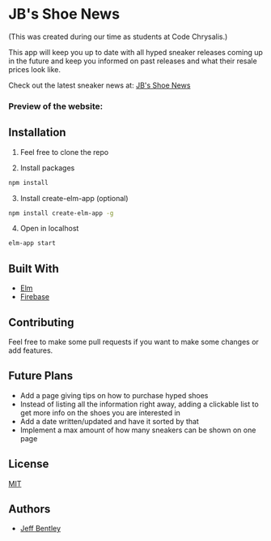 # JB's Shoe News

(This was created during our time as students at Code Chrysalis.)

This app will keep you up to date with all hyped sneaker releases coming up in the future and keep you informed on past releases and what their resale prices look like.

Check out the latest sneaker news at:
[JB's Shoe News](https://jbs-shoe-news.web.app/)

### Preview of the website:

<!-- ![JB's Shoe News](./add a pic) -->



## Installation

1. Feel free to clone the repo

2. Install packages

```bash
npm install
```

3.  Install create-elm-app (optional)
```bash
npm install create-elm-app -g
```

4. Open in localhost
```bash
elm-app start
```


## Built With

- [Elm](https://elm-lang.org/docs)
- [Firebase](https://firebase.google.com/)

## Contributing

Feel free to make some pull requests if you want to make some changes or add features.

## Future Plans 

- Add a page giving tips on how to purchase hyped shoes
- Instead of listing all the information right away, adding a clickable list to get more info on the shoes you are interested in
- Add a date written/updated and have it sorted by that
- Implement a max amount of how many sneakers can be shown on one page


## License

[MIT](https://choosealicense.com/licenses/mit/)

## Authors

- [Jeff Bentley](https://github.com/jbentleyjp)

